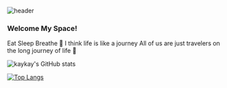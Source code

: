 ![header](https://capsule-render.vercel.app/api?type=slice&color=FFD159&text=😼😸🙀😻&fontAlign=70)

<!-- [![Hits](https://hits.seeyoufarm.com/api/count/incr/badge.svg?url=https%3A%2F%2Fgithub.com%2Fjogilsang&count_bg=%233DDB86&title_bg=%23073642&icon=android.svg&icon_color=%233DDB86&title=hits&edge_flat=false)](https://hits.seeyoufarm.com) -->

### Welcome My Space!

Eat Sleep Breathe
🤔 I think life is like a journey
All of us are just travelers on the long journey of life 🧭

![kaykay's GitHub stats](https://github-readme-stats.vercel.app/api?username=sthax17&show_icons=true&theme=buefy)


[![Top Langs](https://github-readme-stats.vercel.app/api/top-langs/?username=sthax17&layout=compact)](https://github.com/anuraghazra/github-readme-stats)
